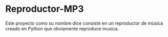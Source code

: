 # Reproductor-MP3
Este proyecto como su nombre dice consiste en un reproductor de mùsica creado en Python que obviamente reproduce musica.
